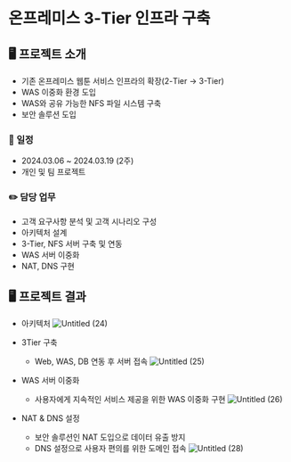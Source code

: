 # 온프레미스 3-Tier 인프라 구축

## 🖥️ 프로젝트 소개
- 기존 온프레미스 웹툰 서비스 인프라의 확장(2-Tier → 3-Tier)
- WAS 이중화 환경 도입
- WAS와 공유 가능한 NFS 파일 시스템 구축
- 보안 솔루션 도입

### 📆 일정
- 2024.03.06 ~ 2024.03.19 (2주)
- 개인 및 팀 프로젝트
  
### ✏️ 담당 업무
- 고객 요구사항 분석 및 고객 시나리오 구성
- 아키텍처 설계
- 3-Tier, NFS 서버 구축 및 연동
- WAS 서버 이중화
- NAT, DNS 구현

## 🖥️ 프로젝트 결과
- 아키텍처
![Untitled (24)](https://github.com/estrellaSia/Onpremise_3Tier_Infa/assets/127510529/3fb2eff2-0b0d-4d6e-b7bb-4b55d4cc3598)

- 3Tier 구축
  - Web, WAS, DB 연동 후 서버 접속
![Untitled (25)](https://github.com/estrellaSia/Onpremise_3Tier_Infa/assets/127510529/d191c905-aeb2-4e1c-8bae-157b91250d04)

- WAS 서버 이중화
  - 사용자에게 지속적인 서비스 제공을 위한 WAS 이중화 구현 
![Untitled (26)](https://github.com/estrellaSia/Onpremise_3Tier_Infa/assets/127510529/00445df4-1a21-4107-8eef-057eabe87c80)

- NAT & DNS 설정
  - 보안 솔루션인 NAT 도입으로 데이터 유출 방지
  - DNS 설정으로 사용자 편의를 위한 도메인 접속
![Untitled (28)](https://github.com/estrellaSia/Onpremise_3Tier_Infa/assets/127510529/aa2ea2d6-5087-4a0f-84ab-8d081c66287c)
